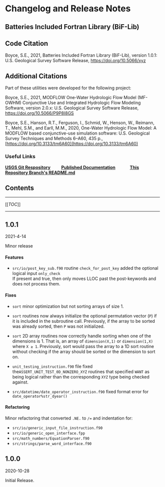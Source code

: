 # Changelog and Release Notes

## Batteries Included Fortran Library (BiF-Lib)



## Code Citation

Boyce, S.E., 2021, Batteries Included Fortran Library (BiF-Lib), version 1.0.1: U.S. Geological Survey Software Release, https://doi.org/10.5066/xyz



## Additional Citations

Part of these utilities were developed for the following project:

Boyce, S.E., 2021, MODFLOW One-Water Hydrologic Flow Model (MF-OWHM) Conjunctive Use and Integrated Hydrologic Flow Modeling Software, version 2.0.x: U.S. Geological Survey Software Release, https://doi.org/10.5066/P9P8I8GS

Boyce, S.E., Hanson, R.T., Ferguson, I., Schmid, W., Henson, W., Reimann, T., Mehl, S.M., and Earll, M.M., 2020, One-Water Hydrologic Flow Model: A MODFLOW based conjunctive-use simulation software: U.S. Geological Survey Techniques and Methods 6–A60, 435 p., [https://doi.org/10.3133/tm6A60](https://doi.org/10.3133/tm6A60)



### Useful Links

**[USGS Git Respository](https://code.usgs.gov/fortran/bif)**  &nbsp; &nbsp; &nbsp; &nbsp; **[Published Documentation](README.md#Publications-Involving-BiF-Lib)**&nbsp; &nbsp; &nbsp; &nbsp; &nbsp; &nbsp; **[This Repository Branch's README.md](README.md)**

## Contents

------

[[_TOC_]]     

------



## 1.0.1

2021-4-14

Minor release

#### Features

- `src/io/post_key_sub.f90`  routine `check_for_post_key` added the optional logical input `only_check`  
  If present and true, then only moves LLOC past the post-keywords and does not process them.

  

#### Fixes

- `sort` minor optimization but not sorting arrays of size 1.

- `sort` routines now always initialize the optional permutation vector (`P`) if it is included in the subroutine call. 
  Previously, if the array to be sorted was already sorted, then  `P` was not initialized. 
  
- `sort` 2D array routines now correctly handle sorting when one of the dimensions is 1.
  That is, an array of `dimension(X,1)` or `dimension(1,X)` where `X ≥ 1`.
  Previously, sort would pass the array to a 1D sort routine without checking if the array should be sorted or the dimension to sort on.
  
- `unit_testing_instruction.f90` file fixed the`ASSERT_UNIT_TEST_0D_NONZERO_XYZ` routines that specified `WANT` as being logical rather than the corresponding `XYZ` type being checked against.
  
- `src/datetime/date_operator_instruction.f90` fixed format error for `date_operator%str_dyear()`

  

#### Refactoring

Minor refactoring that converted `.NE.` to `/=` and indentation for:

- `src/io/generic_input_file_instruction.f90` 
- `src/io/generic_open_interface.fpp` 
- `src/math_numbers/EquationParser.f90` 
- `src/strings/parse_word_interface.f90`


## 1.0.0

2020-10-28

Initial Release.
